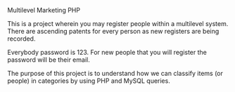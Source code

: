 Multilevel Marketing PHP

This is a project wherein you may register people within a multilevel system.
There are ascending patents for every person as new registers are being recorded.

Everybody password is 123.
For new people that you will register the password will be their email.

The purpose of this project is to understand how we can classify items (or people) in categories by using PHP and MySQL queries.